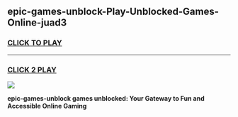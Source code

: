 
## epic-games-unblock-Play-Unblocked-Games-Online-juad3
<h3>
<a href="https://premium76.site?title=epic-games-unblock&ref=25A">CLICK TO PLAY</a></h3>
<hr>

<h3>
<a href="https://premium76.site?title=epic-games-unblock&ref=25A">CLICK 2 PLAY</a>
  
</h3>

<a href="https://premium76.site?title=epic-games-unblock&ref=25A"><img src="https://clearcache.store/games.png"></a>


**epic-games-unblock games unblocked: Your Gateway to Fun and Accessible Online Gaming**
